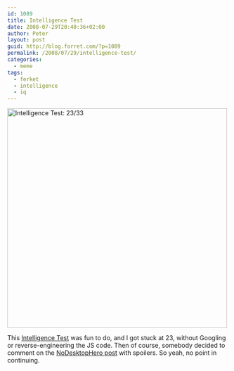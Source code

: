 ```yaml
---
id: 1089
title: Intelligence Test
date: 2008-07-29T20:40:36+02:00
author: Peter
layout: post
guid: http://blog.forret.com/?p=1089
permalink: /2008/07/29/intelligence-test/
categories:
  - meme
tags:
  - ferket
  - intelligence
  - iq
---
```

[<img loading="lazy" src="http://farm4.static.flickr.com/3238/2713866329_626edc38d4.jpg" alt="Intelligence Test: 23/33" width="500" height="500" />](http://www.flickr.com/photos/pforret/2713866329/ "Intelligence Test: 23/33 by PeterForret, on Flickr")

This [Intelligence Test](http://intelligence-test.net/part1/?m=2) was fun to do, and I got stuck at 23, without Googling or reverse-engineering the JS code. Then of course, somebody decided to comment on the [NoDesktopHero post](http://www.ferket.com/jvlt/archive/2008-07-28/intelligence_test) with spoilers. So yeah, no point in continuing.